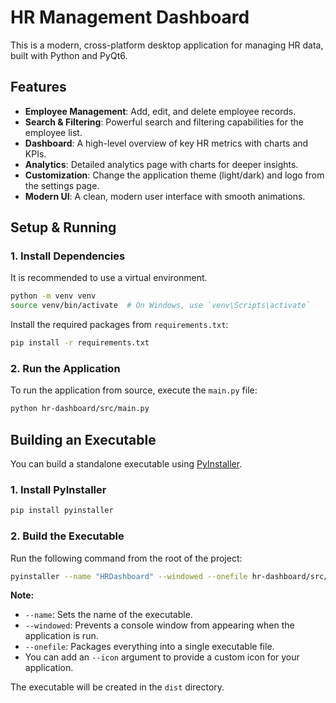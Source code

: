 # HR Management Dashboard

This is a modern, cross-platform desktop application for managing HR data, built with Python and PyQt6.

## Features

*   **Employee Management**: Add, edit, and delete employee records.
*   **Search & Filtering**: Powerful search and filtering capabilities for the employee list.
*   **Dashboard**: A high-level overview of key HR metrics with charts and KPIs.
*   **Analytics**: Detailed analytics page with charts for deeper insights.
*   **Customization**: Change the application theme (light/dark) and logo from the settings page.
*   **Modern UI**: A clean, modern user interface with smooth animations.

## Setup & Running

### 1. Install Dependencies

It is recommended to use a virtual environment.

```bash
python -m venv venv
source venv/bin/activate  # On Windows, use `venv\Scripts\activate`
```

Install the required packages from `requirements.txt`:

```bash
pip install -r requirements.txt
```

### 2. Run the Application

To run the application from source, execute the `main.py` file:

```bash
python hr-dashboard/src/main.py
```

## Building an Executable

You can build a standalone executable using [PyInstaller](https://pyinstaller.org/).

### 1. Install PyInstaller

```bash
pip install pyinstaller
```

### 2. Build the Executable

Run the following command from the root of the project:

```bash
pyinstaller --name "HRDashboard" --windowed --onefile hr-dashboard/src/main.py
```

**Note:**
*   `--name`: Sets the name of the executable.
*   `--windowed`: Prevents a console window from appearing when the application is run.
*   `--onefile`: Packages everything into a single executable file.
*   You can add an `--icon` argument to provide a custom icon for your application.

The executable will be created in the `dist` directory.